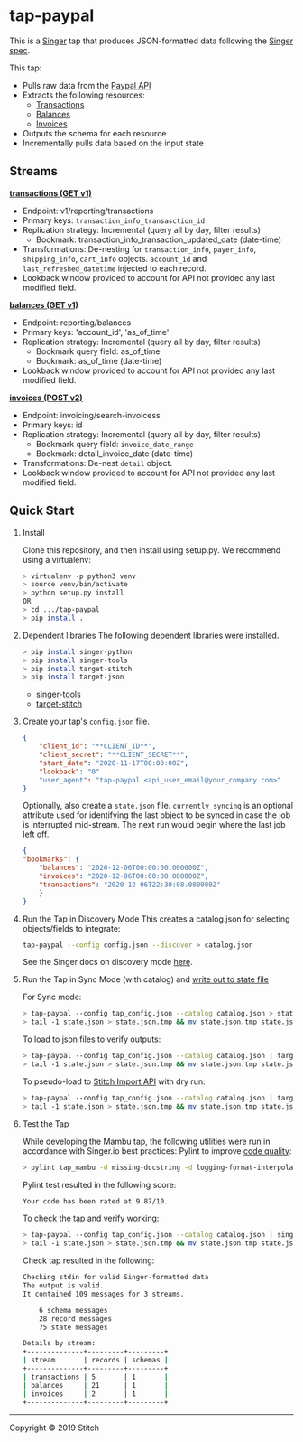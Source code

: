 # tap-paypal

This is a [Singer](https://singer.io) tap that produces JSON-formatted data
following the [Singer
spec](https://github.com/singer-io/getting-started/blob/master/SPEC.md).

This tap:

- Pulls raw data from the [Paypal API](https://developer.paypal.com/docs/api/overview/)
- Extracts the following resources:
  - [Transactions](https://developer.paypal.com/docs/api/transaction-search/v1/#transactions_get)
  - [Balances](https://developer.paypal.com/docs/api/transaction-search/v1/#balances_get)
  - [Invoices](https://developer.paypal.com/docs/api/invoicing/v2/#search-invoices)
- Outputs the schema for each resource
- Incrementally pulls data based on the input state

## Streams
[**transactions (GET v1)**](https://developer.paypal.com/docs/api/transaction-search/v1/#transactions_get)
- Endpoint: v1/reporting/transactions
- Primary keys: `transaction_info_transasction_id`
- Replication strategy: Incremental (query all by day, filter results)
  - Bookmark: transaction_info_transaction_updated_date (date-time)
- Transformations: De-nesting for `transaction_info`, `payer_info`, `shipping_info`, `cart_info` objects. `account_id` and `last_refreshed_datetime` injected to each record.
- Lookback window provided to account for API not provided any last modified field.

[**balances (GET v1)**](https://developer.paypal.com/docs/api/transaction-search/v1/#balances_get)
- Endpoint: reporting/balances
- Primary keys: 'account_id', 'as_of_time'
- Replication strategy: Incremental (query all by day, filter results)
  - Bookmark query field: as_of_time
  - Bookmark: as_of_time (date-time)
- Lookback window provided to account for API not provided any last modified field.

[**invoices (POST v2)**](https://developer.paypal.com/docs/api/invoicing/v2/#search-invoices)
- Endpoint: invoicing/search-invoicess
- Primary keys: id
- Replication strategy: Incremental (query all by day, filter results)
  - Bookmark query field: `invoice_date_range`
  - Bookmark: detail_invoice_date (date-time)
- Transformations: De-nest `detail` object.
- Lookback window provided to account for API not provided any last modified field.

## Quick Start

1. Install

    Clone this repository, and then install using setup.py. We recommend using a virtualenv:

    ```bash
    > virtualenv -p python3 venv
    > source venv/bin/activate
    > python setup.py install
    OR
    > cd .../tap-paypal
    > pip install .
    ```
2. Dependent libraries
    The following dependent libraries were installed.
    ```bash
    > pip install singer-python
    > pip install singer-tools
    > pip install target-stitch
    > pip install target-json
    
    ```
    - [singer-tools](https://github.com/singer-io/singer-tools)
    - [target-stitch](https://github.com/singer-io/target-stitch)

3. Create your tap's `config.json` file.

    ```json
    {
        "client_id": "**CLIENT_ID**",
        "client_secret": "**CLIENT_SECRET**",
        "start_date": "2020-11-17T00:00:00Z",
        "lookback": "0"
        "user_agent": "tap-paypal <api_user_email@your_company.com>"
    }
    ```
    
    Optionally, also create a `state.json` file. `currently_syncing` is an optional attribute used for identifying the last object to be synced in case the job is interrupted mid-stream. The next run would begin where the last job left off.

    ```json
    {
    "bookmarks": {
        "balances": "2020-12-06T00:00:00.000000Z",
        "invoices": "2020-12-06T00:00:00.000000Z",
        "transactions": "2020-12-06T22:30:08.000000Z"
        }
    }
    ```

4. Run the Tap in Discovery Mode
    This creates a catalog.json for selecting objects/fields to integrate:
    ```bash
    tap-paypal --config config.json --discover > catalog.json
    ```
   See the Singer docs on discovery mode
   [here](https://github.com/singer-io/getting-started/blob/master/docs/DISCOVERY_MODE.md#discovery-mode).

5. Run the Tap in Sync Mode (with catalog) and [write out to state file](https://github.com/singer-io/getting-started/blob/master/docs/RUNNING_AND_DEVELOPING.md#running-a-singer-tap-with-a-singer-target)

    For Sync mode:
    ```bash
    > tap-paypal --config tap_config.json --catalog catalog.json > state.json
    > tail -1 state.json > state.json.tmp && mv state.json.tmp state.json
    ```
    To load to json files to verify outputs:
    ```bash
    > tap-paypal --config tap_config.json --catalog catalog.json | target-json > state.json
    > tail -1 state.json > state.json.tmp && mv state.json.tmp state.json
    ```
    To pseudo-load to [Stitch Import API](https://github.com/singer-io/target-stitch) with dry run:
    ```bash
    > tap-paypal --config tap_config.json --catalog catalog.json | target-stitch --config target_config.json --dry-run > state.json
    > tail -1 state.json > state.json.tmp && mv state.json.tmp state.json
    ```

6. Test the Tap
    
    While developing the Mambu tap, the following utilities were run in accordance with Singer.io best practices:
    Pylint to improve [code quality](https://github.com/singer-io/getting-started/blob/master/docs/BEST_PRACTICES.md#code-quality):
    ```bash
    > pylint tap_mambu -d missing-docstring -d logging-format-interpolation -d too-many-locals -d too-many-arguments
    ```
    Pylint test resulted in the following score:
    ```bash
    Your code has been rated at 9.87/10.
    ```

    To [check the tap](https://github.com/singer-io/singer-tools#singer-check-tap) and verify working:
    ```bash
    > tap-paypal --config tap_config.json --catalog catalog.json | singer-check-tap > state.json
    > tail -1 state.json > state.json.tmp && mv state.json.tmp state.json
    ```
    Check tap resulted in the following:
    ```bash
    Checking stdin for valid Singer-formatted data
    The output is valid.
    It contained 109 messages for 3 streams.

        6 schema messages
        28 record messages
        75 state messages

    Details by stream:
    +--------------+---------+---------+
    | stream       | records | schemas |
    +--------------+---------+---------+
    | transactions | 5       | 1       |
    | balances     | 21      | 1       |
    | invoices     | 2       | 1       |
    +--------------+---------+---------+
    ```
---

Copyright &copy; 2019 Stitch
